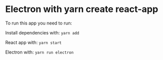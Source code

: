 # Electron with yarn create react-app

To run this app you need to run:

Install dependencies with: `yarn add`

React app with: `yarn start`

Electron with: `yarn run electron`
